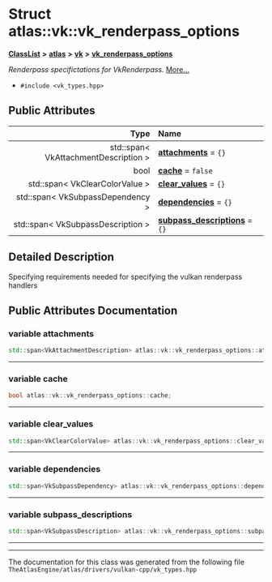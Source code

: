 

# Struct atlas::vk::vk\_renderpass\_options



[**ClassList**](annotated.md) **>** [**atlas**](namespaceatlas.md) **>** [**vk**](namespaceatlas_1_1vk.md) **>** [**vk\_renderpass\_options**](structatlas_1_1vk_1_1vk__renderpass__options.md)



_Renderpass specifictations for VkRenderpass._ [More...](#detailed-description)

* `#include <vk_types.hpp>`





















## Public Attributes

| Type | Name |
| ---: | :--- |
|  std::span&lt; VkAttachmentDescription &gt; | [**attachments**](#variable-attachments)   = `{}`<br> |
|  bool | [**cache**](#variable-cache)   = `false`<br> |
|  std::span&lt; VkClearColorValue &gt; | [**clear\_values**](#variable-clear_values)   = `{}`<br> |
|  std::span&lt; VkSubpassDependency &gt; | [**dependencies**](#variable-dependencies)   = `{}`<br> |
|  std::span&lt; VkSubpassDescription &gt; | [**subpass\_descriptions**](#variable-subpass_descriptions)   = `{}`<br> |












































## Detailed Description


Specifying requirements needed for specifying the vulkan renderpass handlers 


    
## Public Attributes Documentation




### variable attachments 

```C++
std::span<VkAttachmentDescription> atlas::vk::vk_renderpass_options::attachments;
```




<hr>



### variable cache 

```C++
bool atlas::vk::vk_renderpass_options::cache;
```




<hr>



### variable clear\_values 

```C++
std::span<VkClearColorValue> atlas::vk::vk_renderpass_options::clear_values;
```




<hr>



### variable dependencies 

```C++
std::span<VkSubpassDependency> atlas::vk::vk_renderpass_options::dependencies;
```




<hr>



### variable subpass\_descriptions 

```C++
std::span<VkSubpassDescription> atlas::vk::vk_renderpass_options::subpass_descriptions;
```




<hr>

------------------------------
The documentation for this class was generated from the following file `TheAtlasEngine/atlas/drivers/vulkan-cpp/vk_types.hpp`

